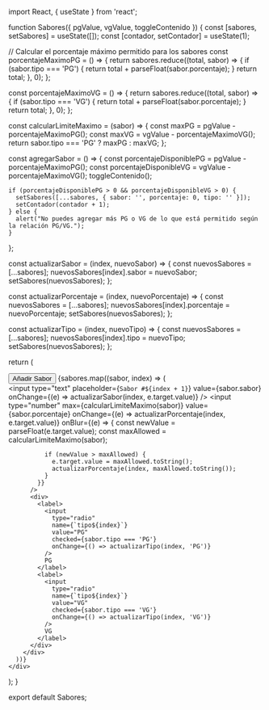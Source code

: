 import React, { useState } from 'react';

function Sabores({ pgValue, vgValue, toggleContenido }) {
  const [sabores, setSabores] = useState([]);
  const [contador, setContador] = useState(1);

  // Calcular el porcentaje máximo permitido para los sabores
  const porcentajeMaximoPG = () => {
    return sabores.reduce((total, sabor) => {
      if (sabor.tipo === 'PG') {
        return total + parseFloat(sabor.porcentaje);
      }
      return total;
    }, 0);
  };

  const porcentajeMaximoVG = () => {
    return sabores.reduce((total, sabor) => {
      if (sabor.tipo === 'VG') {
        return total + parseFloat(sabor.porcentaje);
      }
      return total;
    }, 0);
  };

  const calcularLimiteMaximo = (sabor) => {
    const maxPG = pgValue - porcentajeMaximoPG();
    const maxVG = vgValue - porcentajeMaximoVG();
    return sabor.tipo === 'PG' ? maxPG : maxVG;
  };

  const agregarSabor = () => {
    const porcentajeDisponiblePG = pgValue - porcentajeMaximoPG();
    const porcentajeDisponibleVG = vgValue - porcentajeMaximoVG();
    toggleContenido();

    if (porcentajeDisponiblePG > 0 && porcentajeDisponibleVG > 0) {
      setSabores([...sabores, { sabor: '', porcentaje: 0, tipo: '' }]);
      setContador(contador + 1);
    } else {
      alert("No puedes agregar más PG o VG de lo que está permitido según la relación PG/VG.");
    }
  };

  const actualizarSabor = (index, nuevoSabor) => {
    const nuevosSabores = [...sabores];
    nuevosSabores[index].sabor = nuevoSabor;
    setSabores(nuevosSabores);
  };

  const actualizarPorcentaje = (index, nuevoPorcentaje) => {
    const nuevosSabores = [...sabores];
    nuevosSabores[index].porcentaje = nuevoPorcentaje;
    setSabores(nuevosSabores);
  };

  const actualizarTipo = (index, nuevoTipo) => {
    const nuevosSabores = [...sabores];
    nuevosSabores[index].tipo = nuevoTipo;
    setSabores(nuevosSabores);
  };

  return (
    <div>
      <button onClick={agregarSabor}>Añadir Sabor</button>
      {sabores.map((sabor, index) => (
        <div key={index}>
          <input
            type="text"
            placeholder={`Sabor #${index + 1}`}
            value={sabor.sabor}
            onChange={(e) => actualizarSabor(index, e.target.value)}
          />
          <input
            type="number"
            max={calcularLimiteMaximo(sabor)}
            value={sabor.porcentaje}
            onChange={(e) => actualizarPorcentaje(index, e.target.value)}
            onBlur={(e) => {
              const newValue = parseFloat(e.target.value);
              const maxAllowed = calcularLimiteMaximo(sabor);

              if (newValue > maxAllowed) {
                e.target.value = maxAllowed.toString();
                actualizarPorcentaje(index, maxAllowed.toString());
              }
            }}
          />
          <div>
            <label>
              <input
                type="radio"
                name={`tipo${index}`}
                value="PG"
                checked={sabor.tipo === 'PG'}
                onChange={() => actualizarTipo(index, 'PG')}
              />
              PG
            </label>
            <label>
              <input
                type="radio"
                name={`tipo${index}`}
                value="VG"
                checked={sabor.tipo === 'VG'}
                onChange={() => actualizarTipo(index, 'VG')}
              />
              VG
            </label>
          </div>
        </div>
      ))}
    </div>
  );
}

export default Sabores;
